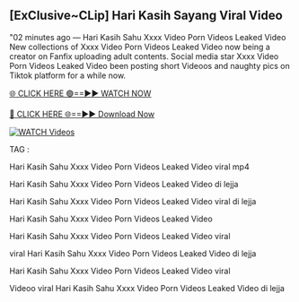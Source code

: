 ## [ExClusive~CLip] Hari Kasih Sayang Viral Video


"02 minutes ago —  Hari Kasih Sahu Xxxx Video Porn Videos Leaked Video New collections of   Xxxx Video Porn Videos Leaked Video now being a creator on Fanfix uploading adult contents. Social media star   Xxxx Video Porn Videos Leaked Video been posting short Videoos and naughty pics on Tiktok platform for a while now.


[🌐 CLICK HERE 🟢==►► WATCH NOW](https://ultra-bulletin.blogspot.com/p/ultra-bulletin-23.html)

[🔴 CLICK HERE 🌐==►► Download Now](https://ultra-bulletin.blogspot.com/p/ultra-bulletin-23.html)

[![WATCH Videos](https://i.imgur.com/dJHk4Zq.gif)](https://ultra-bulletin.blogspot.com/p/ultra-bulletin-23.html)


TAG :

Hari Kasih Sahu Xxxx Video Porn Videos Leaked Video viral mp4

Hari Kasih Sahu Xxxx Video Porn Videos Leaked Video di lejja

Hari Kasih Sahu Xxxx Video Porn Videos Leaked Video viral di lejja

Hari Kasih Sahu Xxxx Video Porn Videos Leaked Video

Hari Kasih Sahu Xxxx Video Porn Videos Leaked Video viral

viral Hari Kasih Sahu Xxxx Video Porn Videos Leaked Video di lejja

Hari Kasih Sahu Xxxx Video Porn Videos Leaked Video viral

Videoo viral Hari Kasih Sahu Xxxx Video Porn Videos Leaked Video di lejja
